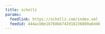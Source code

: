 ```yaml
---
title: schollz
params:
  feedlink: https://schollz.com/index.xml
  feedid: 444acb0e16768bb742d18236889a6d46
---
```

